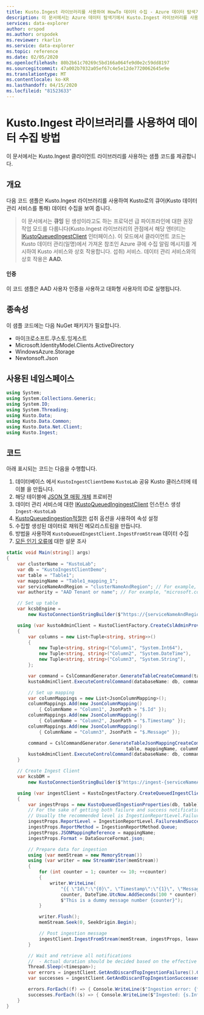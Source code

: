 ```yaml
---
title: Kusto.Ingest 라이브러리를 사용하여 HowTo 데이터 수집 - Azure 데이터 탐색기 | 마이크로 소프트 문서
description: 이 문서에서는 Azure 데이터 탐색기에서 Kusto.Ingest 라이브러리를 사용하여 HowTo 데이터 수집에 대해 설명합니다.
services: data-explorer
author: orspod
ms.author: orspodek
ms.reviewer: rkarlin
ms.service: data-explorer
ms.topic: reference
ms.date: 02/05/2020
ms.openlocfilehash: 80b2b61c70269c5bd166a064fe9d0e2c59dd8197
ms.sourcegitcommit: 47a002b7032a05ef67c4e5e12de7720062645e9e
ms.translationtype: MT
ms.contentlocale: ko-KR
ms.lasthandoff: 04/15/2020
ms.locfileid: "81523633"
---
```

# <a name="howto-data-ingestion-with-kustoingest-library"></a>Kusto.Ingest 라이브러리를 사용하여 데이터 수집 방법
이 문서에서는 Kusto.Ingest 클라이언트 라이브러리를 사용하는 샘플 코드를 제공합니다.

## <a name="overview"></a>개요
다음 코드 샘플은 Kusto.Ingest 라이브러리를 사용하여 Kusto로의 큐어(Kusto 데이터 관리 서비스를 통해) 데이터 수집을 보여 줍니다.

> 이 문서에서는 **큐잉** 된 생성이라고도 하는 프로덕션 급 파이프라인에 대한 권장 작업 모드를 다룹니다(Kusto.Ingest 라이브러리의 관점에서 해당 엔터티는 [IKustoQueuedIngestClient](kusto-ingest-client-reference.md#interface-ikustoqueuedingestclient) 인터페이스). 이 모드에서 클라이언트 코드는 Kusto 데이터 관리(일명)에서 가져온 참조인 Azure 큐에 수집 알림 메시지를 게시하여 Kusto 서비스와 상호 작용합니다. 섭취) 서비스. 데이터 관리 서비스와의 상호 작용은 **AAD.**

#### <a name="authentication"></a>인증
이 코드 샘플은 AAD 사용자 인증을 사용하고 대화형 사용자의 ID로 실행됩니다.

## <a name="dependencies"></a>종속성
이 샘플 코드에는 다음 NuGet 패키지가 필요합니다.
* 마이크로소프트.쿠스토.잉게스트
* Microsoft.IdentityModel.Clients.ActiveDirectory
* WindowsAzure.Storage
* Newtonsoft.Json

## <a name="namespaces-used"></a>사용된 네임스페이스
```csharp
using System;
using System.Collections.Generic;
using System.IO;
using System.Threading;
using Kusto.Data;
using Kusto.Data.Common;
using Kusto.Data.Net.Client;
using Kusto.Ingest;
```

## <a name="code"></a>코드
아래 표시되는 코드는 다음을 수행합니다.
1. 데이터베이스 에서 `KustoIngestClientDemo` `KustoLab` 공유 Kusto 클러스터에 테이블 을 만듭니다.
2. 해당 테이블에 [JSON 열 매핑 개체](../../management/create-ingestion-mapping-command.md) 프로비전
3. 데이터 관리 서비스에 대한 [IKustoQueuedIngingestClient](kusto-ingest-client-reference.md#interface-ikustoqueuedingestclient) 인스턴스 생성 `Ingest-KustoLab`
4. [KustoQueuedingestion적절한](kusto-ingest-client-reference.md#class-kustoqueuedingestionproperties) 섭취 옵션을 사용하여 속성 설정
5. 수집할 생성된 데이터로 채워진 메모리스트림을 만듭니다.
6. 방법을 사용하여 `KustoQueuedIngestClient.IngestFromStream` 데이터 수집
7. [모든 인기 오류에](kusto-ingest-client-status.md#tracking-ingestion-status-kustoqueuedingestclient) 대한 설문 조사

```csharp
static void Main(string[] args)
{
    var clusterName = "KustoLab";
    var db = "KustoIngestClientDemo";
    var table = "Table1";
    var mappingName = "Table1_mapping_1";
    var serviceNameAndRegion = "clusterNameAndRegion"; // For example, "mycluster.westus"
    var authority = "AAD Tenant or name"; // For example, "microsoft.com"

    // Set up table
    var kcsbEngine =
        new KustoConnectionStringBuilder($"https://{serviceNameAndRegion}.kusto.windows.net").WithAadUserPromptAuthentication(authority: $"{authority}");

    using (var kustoAdminClient = KustoClientFactory.CreateCslAdminProvider(kcsbEngine))
    {
        var columns = new List<Tuple<string, string>>()
        {
            new Tuple<string, string>("Column1", "System.Int64"),
            new Tuple<string, string>("Column2", "System.DateTime"),
            new Tuple<string, string>("Column3", "System.String"),
        };

        var command = CslCommandGenerator.GenerateTableCreateCommand(table, columns);
        kustoAdminClient.ExecuteControlCommand(databaseName: db, command: command);

        // Set up mapping
        var columnMappings = new List<JsonColumnMapping>();
        columnMappings.Add(new JsonColumnMapping()
            { ColumnName = "Column1", JsonPath = "$.Id" });
        columnMappings.Add(new JsonColumnMapping()
            { ColumnName = "Column2", JsonPath = "$.Timestamp" });
        columnMappings.Add(new JsonColumnMapping()
            { ColumnName = "Column3", JsonPath = "$.Message" });

        command = CslCommandGenerator.GenerateTableJsonMappingCreateCommand(
                                            table, mappingName, columnMappings);
        kustoAdminClient.ExecuteControlCommand(databaseName: db, command: command);
    }

    // Create Ingest Client
    var kcsbDM =
        new KustoConnectionStringBuilder($"https://ingest-{serviceNameAndRegion}.kusto.windows.net").WithAadUserPromptAuthentication(authority: $"{authority}");

    using (var ingestClient = KustoIngestFactory.CreateQueuedIngestClient(kcsbDM))
    {
        var ingestProps = new KustoQueuedIngestionProperties(db, table);
        // For the sake of getting both failure and success notifications we set this to IngestionReportLevel.FailuresAndSuccesses
        // Usually the recommended level is IngestionReportLevel.FailuresOnly
        ingestProps.ReportLevel = IngestionReportLevel.FailuresAndSuccesses;
        ingestProps.ReportMethod = IngestionReportMethod.Queue;
        ingestProps.JSONMappingReference = mappingName;
        ingestProps.Format = DataSourceFormat.json;

        // Prepare data for ingestion
        using (var memStream = new MemoryStream())
        using (var writer = new StreamWriter(memStream))
        {
            for (int counter = 1; counter <= 10; ++counter)
            {
                writer.WriteLine(
                    "{{ \"Id\":\"{0}\", \"Timestamp\":\"{1}\", \"Message\":\"{2}\" }}",
                    counter, DateTime.UtcNow.AddSeconds(100 * counter),
                    $"This is a dummy message number {counter}");
            }

            writer.Flush();
            memStream.Seek(0, SeekOrigin.Begin);

            // Post ingestion message
            ingestClient.IngestFromStream(memStream, ingestProps, leaveOpen: true);
        }

        // Wait and retrieve all notifications
        //  - Actual duration should be decided based on the effective Ingestion Batching Policy set on the table/database
        Thread.Sleep(<timespan>);
        var errors = ingestClient.GetAndDiscardTopIngestionFailures().GetAwaiter().GetResult();
        var successes = ingestClient.GetAndDiscardTopIngestionSuccesses().GetAwaiter().GetResult();

        errors.ForEach((f) => { Console.WriteLine($"Ingestion error: {f.Info.Details}"); });
        successes.ForEach((s) => { Console.WriteLine($"Ingested: {s.Info.IngestionSourcePath}"); });
    }
}
```